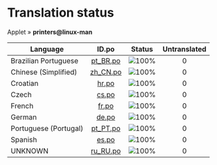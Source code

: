 # Translation status
Applet &#187; **printers@linux-man**

Language | ID.po | Status | Untranslated
---------|:--:|:------:|:-----------:
Brazilian Portuguese | [pt_BR.po](po/pt_BR.po) | ![100%](http://progressed.io/bar/100) | 0
Chinese (Simplified) | [zh_CN.po](po/zh_CN.po) | ![100%](http://progressed.io/bar/100) | 0
Croatian | [hr.po](po/hr.po) | ![100%](http://progressed.io/bar/100) | 0
Czech | [cs.po](po/cs.po) | ![100%](http://progressed.io/bar/100) | 0
French | [fr.po](po/fr.po) | ![100%](http://progressed.io/bar/100) | 0
German | [de.po](po/de.po) | ![100%](http://progressed.io/bar/100) | 0
Portuguese (Portugal) | [pt_PT.po](po/pt_PT.po) | ![100%](http://progressed.io/bar/100) | 0
Spanish | [es.po](po/es.po) | ![100%](http://progressed.io/bar/100) | 0
UNKNOWN | [ru_RU.po](po/ru_RU.po) | ![100%](http://progressed.io/bar/100) | 0
